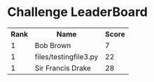 # Challenge LeaderBoard # 
<table><tr><th>Rank</th><th>Name</th><th>Score</th></tr> 
<tr><td>1</td><td>Bob Brown</td><td>7</td></tr> 
<tr><td>1</td><td>files/testingfile3.py</td><td>22</td></tr> 
<tr><td>1</td><td>Sir Francis Drake</td><td>28</td></tr> 
</table>